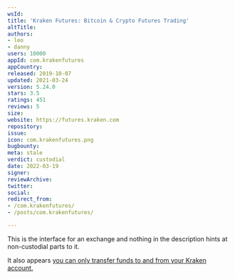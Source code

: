 ```yaml
---
wsId: 
title: 'Kraken Futures: Bitcoin & Crypto Futures Trading'
altTitle: 
authors:
- leo
- danny
users: 10000
appId: com.krakenfutures
appCountry: 
released: 2019-10-07
updated: 2021-03-24
version: 5.24.0
stars: 3.5
ratings: 451
reviews: 5
size: 
website: https://futures.kraken.com
repository: 
issue: 
icon: com.krakenfutures.png
bugbounty: 
meta: stale
verdict: custodial
date: 2022-03-19
signer: 
reviewArchive: 
twitter: 
social: 
redirect_from:
- /com.krakenfutures/
- /posts/com.krakenfutures/

---
```


This is the interface for an exchange and nothing in the description hints at
non-custodial parts to it.

It also appears [you can only transfer funds to and from your Kraken account.](https://support.kraken.com/hc/en-us/articles/360022627692-Transferring-funds-to-and-from-the-Holding-Wallet#:~:text=Navigate%20to%20%E2%80%9CWallets%E2%80%9D%20on%20the,that%20the%20transfer%20was%20requested.)